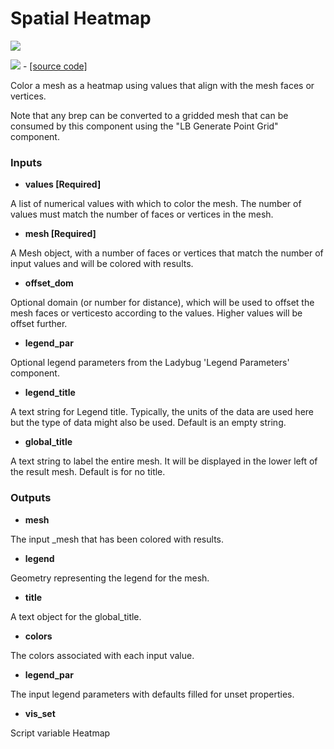 # Spatial Heatmap

![](../../images/components/Spatial\_Heatmap.png)

![](<../../images/icons/Spatial\_Heatmap (1).png>) - [\[source code\]](https://github.com/ladybug-tools/ladybug-grasshopper/blob/master/ladybug\_grasshopper/src/LB%20Spatial%20Heatmap.py)

Color a mesh as a heatmap using values that align with the mesh faces or vertices.

Note that any brep can be converted to a gridded mesh that can be consumed by this component using the "LB Generate Point Grid" component.

### Inputs

* **values \[Required]**

A list of numerical values with which to color the mesh. The number of values must match the number of faces or vertices in the mesh.

* **mesh \[Required]**

A Mesh object, with a number of faces or vertices that match the number of input values and will be colored with results.

* **offset\_dom**

Optional domain (or number for distance), which will be used to offset the mesh faces or verticesto according to the values. Higher values will be offset further.

* **legend\_par**

Optional legend parameters from the Ladybug 'Legend Parameters' component.

* **legend\_title**

A text string for Legend title. Typically, the units of the data are used here but the type of data might also be used. Default is an empty string.

* **global\_title**

A text string to label the entire mesh. It will be displayed in the lower left of the result mesh. Default is for no title.

### Outputs

* **mesh**

The input \_mesh that has been colored with results.

* **legend**

Geometry representing the legend for the mesh.

* **title**

A text object for the global\_title.

* **colors**

The colors associated with each input value.

* **legend\_par**

The input legend parameters with defaults filled for unset properties.

* **vis\_set**

Script variable Heatmap
